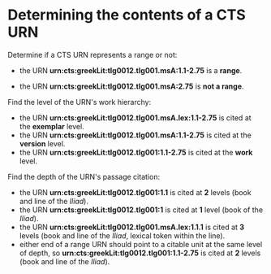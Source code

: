 


# Determining the contents of a CTS URN #




Determine if a CTS URN represents a range or not:

- the URN <strong concordion:set="#range">urn:cts:greekLit:tlg0012.tlg001.msA:1.1-2.75</strong> is a <strong concordion:assertTrue="isRange(#range)">range</strong>.

- the URN <strong concordion:set="#point">urn:cts:greekLit:tlg0012.tlg001.msA:2.75</strong> is <strong concordion:assertFalse="isRange(#point)">not a range</strong>.


Find the level of the URN's work hierarchy:

- the  URN <strong concordion:set="#range">urn:cts:greekLit:tlg0012.tlg001.msA.lex:1.1-2.75</strong> is cited at the <strong concordion:assertEquals="getDepthLabel(#range)">exemplar</strong> level.
- the  URN <strong concordion:set="#range">urn:cts:greekLit:tlg0012.tlg001.msA:1.1-2.75</strong> is cited at the <strong concordion:assertEquals="getDepthLabel(#range)">version</strong> level.
- the URN  <strong concordion:set="#range">urn:cts:greekLit:tlg0012.tlg001:1.1-2.75</strong> is cited at the <strong concordion:assertEquals="getDepthLabel(#range)">work</strong> level.

Find the depth of the URN's passage citation:

- the  URN <strong concordion:set="#range">urn:cts:greekLit:tlg0012.tlg001:1.1</strong> is cited at  <strong concordion:assertEquals="getDepth(#range)">2</strong> levels (book and line of the *Iliad*).
- the  URN <strong concordion:set="#range">urn:cts:greekLit:tlg0012.tlg001:1</strong> is cited at  <strong concordion:assertEquals="getDepth(#range)">1</strong> level (book of the *Iliad*).
- the  URN <strong concordion:set="#range">urn:cts:greekLit:tlg0012.tlg001.msA.lex:1.1.1</strong> is cited at  <strong concordion:assertEquals="getDepth(#range)">3</strong> levels (book and line of the *Iliad*, lexical token within the line).
- either end of a range  URN should point to a citable unit at the same level of depth, so  <strong concordion:set="#range">urn:cts:greekLit:tlg0012.tlg001:1.1-2.75</strong> is cited at  <strong concordion:assertEquals="getDepth(#range)">2</strong> levels (book and line of the *Iliad*).




